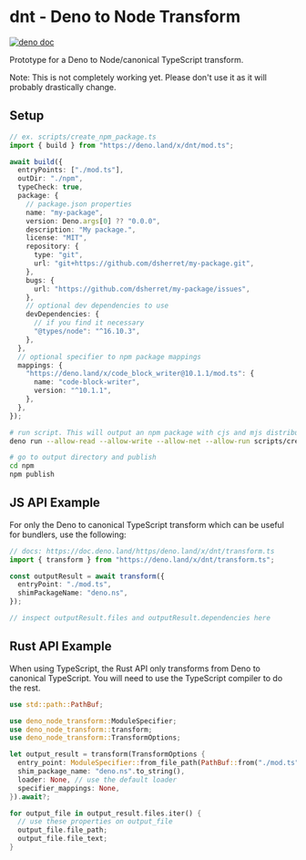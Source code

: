 # dnt - Deno to Node Transform

[![deno doc](https://doc.deno.land/badge.svg)](https://doc.deno.land/https/deno.land/x/dnt/mod.ts)

Prototype for a Deno to Node/canonical TypeScript transform.

Note: This is not completely working yet. Please don't use it as it will
probably drastically change.

## Setup

```ts
// ex. scripts/create_npm_package.ts
import { build } from "https://deno.land/x/dnt/mod.ts";

await build({
  entryPoints: ["./mod.ts"],
  outDir: "./npm",
  typeCheck: true,
  package: {
    // package.json properties
    name: "my-package",
    version: Deno.args[0] ?? "0.0.0",
    description: "My package.",
    license: "MIT",
    repository: {
      type: "git",
      url: "git+https://github.com/dsherret/my-package.git",
    },
    bugs: {
      url: "https://github.com/dsherret/my-package/issues",
    },
    // optional dev dependencies to use
    devDependencies: {
      // if you find it necessary
      "@types/node": "^16.10.3",
    },
  },
  // optional specifier to npm package mappings
  mappings: {
    "https://deno.land/x/code_block_writer@10.1.1/mod.ts": {
      name: "code-block-writer",
      version: "^10.1.1",
    },
  },
});
```

```bash
# run script. This will output an npm package with cjs and mjs distributions bundling remote dependencies
deno run --allow-read --allow-write --allow-net --allow-run scripts/create_npm_package.ts 0.1.0

# go to output directory and publish
cd npm
npm publish
```

## JS API Example

For only the Deno to canonical TypeScript transform which can be useful for
bundlers, use the following:

```ts
// docs: https://doc.deno.land/https/deno.land/x/dnt/transform.ts
import { transform } from "https://deno.land/x/dnt/transform.ts";

const outputResult = await transform({
  entryPoint: "./mod.ts",
  shimPackageName: "deno.ns",
});

// inspect outputResult.files and outputResult.dependencies here
```

## Rust API Example

When using TypeScript, the Rust API only transforms from Deno to canonical
TypeScript. You will need to use the TypeScript compiler to do the rest.

```rust
use std::path::PathBuf;

use deno_node_transform::ModuleSpecifier;
use deno_node_transform::transform;
use deno_node_transform::TransformOptions;

let output_result = transform(TransformOptions {
  entry_point: ModuleSpecifier::from_file_path(PathBuf::from("./mod.ts")).unwrap(),
  shim_package_name: "deno.ns".to_string(),
  loader: None, // use the default loader
  specifier_mappings: None,
}).await?;

for output_file in output_result.files.iter() {
  // use these properties on output_file
  output_file.file_path;
  output_file.file_text;
}
```
